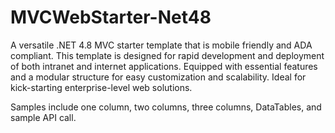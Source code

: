 # MVCWebStarter-Net48
A versatile .NET 4.8 MVC starter template that is mobile friendly and ADA compliant. This template is designed for rapid development and deployment of both intranet and internet applications. Equipped with essential features and a modular structure for easy customization and scalability. Ideal for kick-starting enterprise-level web solutions.

Samples include one column, two columns, three columns, DataTables, and sample API call.
